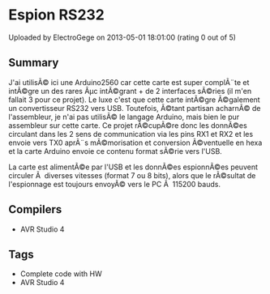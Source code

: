 # Espion RS232

Uploaded by ElectroGege on 2013-05-01 18:01:00 (rating 0 out of 5)

## Summary

J'ai utilisÃ© ici une Arduino2560 car cette carte est super complÃ¨te et intÃ©gre un des rares Âµc intÃ©grant + de 2 interfaces sÃ©ries (il m'en fallait 3 pour ce projet). Le luxe c'est que cette carte intÃ©gre Ã©galement un convertisseur RS232 vers USB. Toutefois, Ã©tant partisan acharnÃ© de l'assembleur, je n'ai pas utilisÃ© le langage Arduino, mais bien le pur assembleur sur cette carte. Ce projet rÃ©cupÃ©re donc les donnÃ©es circulant dans les 2 sens de communication via les pins RX1 et RX2 et les envoie vers TX0 aprÃ¨s mÃ©morisation et conversion Ã©ventuelle en hexa et la carte Arduino envoie ce contenu format sÃ©rie vers l'USB.  

La carte est alimentÃ©e par l'USB et les donnÃ©es espionnÃ©es peuvent circuler Ã  diverses vitesses (format 7 ou 8 bits), alors que le rÃ©sultat de l'espionnage est toujours envoyÃ© vers le PC Ã  115200 bauds.

## Compilers

- AVR Studio 4

## Tags

- Complete code with HW
- AVR Studio 4

